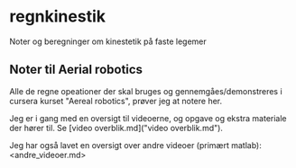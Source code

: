 # regnkinestik
Noter og beregninger om kinestetik på faste legemer

## Noter til Aerial robotics

Alle  de regne opeationer der skal bruges og gennemgåes/demonstreres i cursera kurset "Aereal robotics", prøver jeg at notere her.

Jeg er i gang med en oversigt til videoerne, og opgave og ekstra materiale der hører til.
Se [video overblik.md]("video overblik.md").

Jeg har også lavet en oversigt over andre videoer (primært matlab): <andre_videoer.md>
